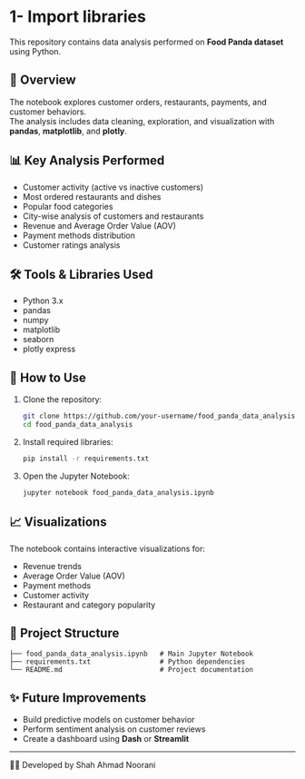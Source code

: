 
# **1- Import libraries**

This repository contains data analysis performed on **Food Panda dataset** using Python.

## 📌 Overview
The notebook explores customer orders, restaurants, payments, and customer behaviors.  
The analysis includes data cleaning, exploration, and visualization with **pandas**, **matplotlib**, and **plotly**.

## 📊 Key Analysis Performed
- Customer activity (active vs inactive customers)
- Most ordered restaurants and dishes
- Popular food categories
- City-wise analysis of customers and restaurants
- Revenue and Average Order Value (AOV)
- Payment methods distribution
- Customer ratings analysis

## 🛠️ Tools & Libraries Used
- Python 3.x
- pandas  
- numpy  
- matplotlib  
- seaborn  
- plotly express  

## 🚀 How to Use
1. Clone the repository:
   ```bash
   git clone https://github.com/your-username/food_panda_data_analysis.git
   cd food_panda_data_analysis
   ```

2. Install required libraries:
   ```bash
   pip install -r requirements.txt
   ```

3. Open the Jupyter Notebook:
   ```bash
   jupyter notebook food_panda_data_analysis.ipynb
   ```

## 📈 Visualizations
The notebook contains interactive visualizations for:
- Revenue trends  
- Average Order Value (AOV)  
- Payment methods  
- Customer activity  
- Restaurant and category popularity  

## 📂 Project Structure
```
├── food_panda_data_analysis.ipynb   # Main Jupyter Notebook
├── requirements.txt                 # Python dependencies
└── README.md                        # Project documentation
```

## ✨ Future Improvements
- Build predictive models on customer behavior  
- Perform sentiment analysis on customer reviews  
- Create a dashboard using **Dash** or **Streamlit**  

---
👨‍💻 Developed by Shah Ahmad Noorani  
